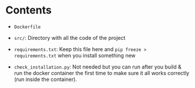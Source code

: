 # Contents

- `Dockerfile`

- `src/`: Directory with all the code of the project

- `requirements.txt`:
Keep this file here and `pip freeze > requirements.txt` when you install something new

- `check_installation.py`:
Not needed but you can run after you build & run the docker container the first time to make sure it all works correctly (run inside the container).
